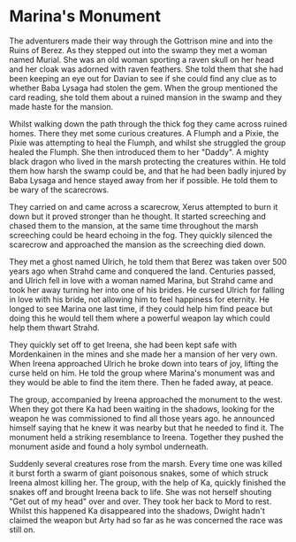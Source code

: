 # Marina's Monument

The adventurers made their way through the Gottrison mine and into the Ruins of Berez. As they stepped out into the swamp they met a woman named Murial. She was an old woman sporting a raven skull on her head and her cloak was adorned with raven feathers. She told them that she had been keeping an eye out for Davian to see if she could find any clue as to whether Baba Lysaga had stolen the gem. When the group mentioned the card reading, she told them about a ruined mansion in the swamp and they made haste for the mansion.

Whilst walking down the path through the thick fog they came across ruined homes. There they met some curious creatures. A Flumph and a Pixie, the Pixie was attempting to heal the Flumph, and whilst she struggled the group healed the Flumph. She then introduced them to her "Daddy". A mighty black dragon who lived in the marsh protecting the creatures within. He told them how harsh the swamp could be, and that he had been badly injured by Baba Lysaga and hence stayed away from her if possible. He told them to be wary of the scarecrows.

They carried on and came across a scarecrow, Xerus attempted to burn it down but it proved stronger than he thought. It started screeching and chased them to the mansion, at the same time throughout the marsh screeching could be heard echoing in the fog. They quickly silenced the scarecrow and approached the mansion as the screeching died down.

They met a ghost named Ulrich, he told them that Berez was taken over 500 years ago when Strahd came and conquered the land. Centuries passed, and Ulrich fell in love with a woman named Marina, but Strahd came and took her away turning her into one of his brides. He cursed Ulrich for falling in love with his bride, not allowing him to feel happiness for eternity. He longed to see Marina one last time, if they could help him find peace but doing this he would tell them where a powerful weapon lay which could help them thwart Strahd.

They quickly set off to get Ireena, she had been kept safe with Mordenkainen in the mines and she made her a mansion of her very own. When Ireena approached Ulrich he broke down into tears of joy, lifting the curse held on him. He told the group where Marina's monument was and they would be able to find the item there. Then he faded away, at peace.

The group, accompanied by Ireena approached the monument to the west. When they got there Ka had been waiting in the shadows, looking for the weapon he was commissioned to find all those years ago. he announced himself saying that he knew it was nearby but that he needed to find it. The monument held a striking resemblance to Ireena. Together they pushed the monument aside and found a holy symbol underneath.

Suddenly several creatures rose from the marsh. Every time one was killed it burst forth a swarm of giant poisonous snakes, some of which struck Ireena almost killing her. The group, with the help of Ka, quickly finished the snakes off and brought Ireena back to life. She was not herself shouting "Get out of my head" over and over. They took her back to Mord to rest. Whilst this happened Ka disappeared into the shadows, Dwight hadn't claimed the weapon but Arty had so far as he was concerned the race was still on.